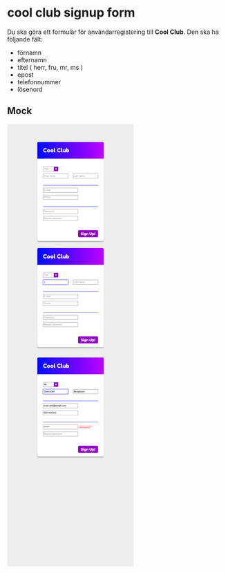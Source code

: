 # cool club signup form

Du ska göra ett formulär för användarregistering till **Cool Club**. Den ska ha följande fält:

- förnamn
- efternamn
- titel ( herr, fru, mr, ms )
- epost
- telefonnummer
- lösenord

## Mock
![form.png](form.png)
